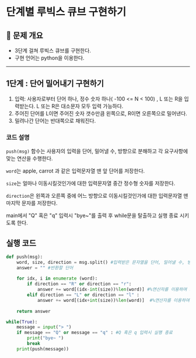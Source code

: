 # 단계별 루빅스 큐브 구현하기

## 🚀 문제 개요

- 3단계 걸쳐 루빅스 큐브를 구현한다.
- 구현 언어는 python을 이용한다. 

***
## 1단계 : 단어 밀어내기 구현하기
1. 입력: 사용자로부터 단어 하나, 정수 숫자 하나( -100 <= N < 100) , L 또는 R을 입력받는다. L 또는 R은 대소문자 모두 입력 가능하다.
2. 주어진 단어를 L이면 주어진 숫자 갯수만큼 왼쪽으로, R이면 오른쪽으로 밀어낸다.
3. 밀려나간 단어는 반대쪽으로 채워진다.

### 코드 설명
```push(msg)``` 함수는 사용자의 입력을 단어, 밀어낼 수, 방향으로 분해하고 각 요구사항에 맞는 연산을 수행한다.

```word```는 apple, carrot 과 같은 입력문자열 맨 앞 단어를 저장한다.

```size```는 얼마나 이동시킬것인가에 대한 입력문자열 중간 정수형 숫자를 저장한다.

```direction```은 왼쪽과 오른쪽 중에 어느 방향으로 이동시킬것인가에 대한 입력문자열 맨 마지막 문자를 저장한다.

main에서 "Q" 혹은 "q" 입력시 "bye~"를 출력 후 while문을 탈출하고 실행 종료 시키도록 한다.
 
## 실행 코드
```python
def push(msg):
    word, size, direction = msg.split() #입력받은 문자열을 단어, 밀어낼 수, 방향으로 나누어 저장한다.
    answer = "" #반환할 단어
    
    for idx, i in enumerate (word):
        if direction == "R" or direction == "r":
            answer += word[(idx-int(size))%len(word)] #%연산자를 이용하여 오른쪽으로 밀어준다.
        elif direction == "L" or direction == "l" :
            answer += word[(idx+int(size))%len(word)]  #%연산자를 이용하여 왼쪽으로 밀어준다.
        
    return answer

while(True):
    message = input("> ")
    if message == "Q" or message == "q" : #Q 혹은 q 입력시 실행 종료
        print("bye~ ")
        break
    print(push(message))
```